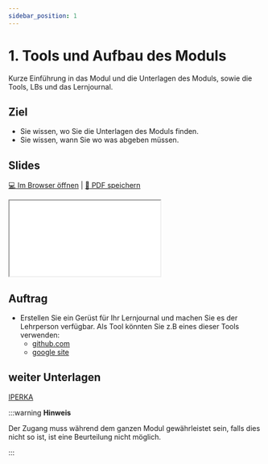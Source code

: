 ```yaml
---
sidebar_position: 1
---
```


# 1.  Tools und Aufbau des Moduls

Kurze Einführung in das Modul und die Unterlagen des Moduls, sowie die Tools, LBs und das Lernjournal.

## Ziel

* Sie wissen, wo Sie die Unterlagen des Moduls finden.
* Sie wissen, wann Sie wo was abgeben müssen.

## Slides

[:computer: Im Browser öffnen](pathname:///slides/10_grundlagen/01_grundlagen) | [:floppy_disk: PDF speichern](pathname:///slides/10_grundlagen/01_grundlagen)

<iframe src="/bbzbl-modul-117/slides/10_grundlagen/01_grundlagen"></iframe>

## Auftrag

- Erstellen Sie ein Gerüst für Ihr Lernjournal und machen Sie es der Lehrperson verfügbar. Als Tool könnten Sie z.B eines dieser Tools verwenden:
  - [ github.com](https://github.com/)
  - [ google site](https://sites.google.com/)

## weiter Unterlagen
[ IPERKA ](../img/IPERKA.pdf)

:::warning **Hinweis**

Der Zugang muss während dem ganzen Modul gewährleistet sein, falls dies nicht so ist, ist eine Beurteilung nicht möglich.

:::
<!---
- Erstellen Sie sich einen Plan, wann Sie welches Thema bearbeiten möchten. Die übersicht dazu finden Sie auf der Modulwebseite.
Legen Sie den Plan als ersten Eintrag in Ihrem Lernjournal ab.
-->
